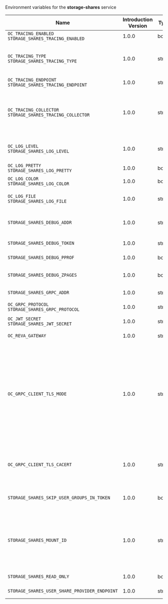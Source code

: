 Environment variables for the **storage-shares** service

| Name | Introduction Version | Type | Description | Default Value |
|---|---|---|---|---|
|`OC_TRACING_ENABLED`<br/>`STORAGE_SHARES_TRACING_ENABLED`| 1.0.0 |bool|Activates tracing.|false|
|`OC_TRACING_TYPE`<br/>`STORAGE_SHARES_TRACING_TYPE`| 1.0.0 |string|The type of tracing. Defaults to '', which is the same as 'jaeger'. Allowed tracing types are 'jaeger' and '' as of now.||
|`OC_TRACING_ENDPOINT`<br/>`STORAGE_SHARES_TRACING_ENDPOINT`| 1.0.0 |string|The endpoint of the tracing agent.||
|`OC_TRACING_COLLECTOR`<br/>`STORAGE_SHARES_TRACING_COLLECTOR`| 1.0.0 |string|The HTTP endpoint for sending spans directly to a collector, i.e. \http://jaeger-collector:14268/api/traces. Only used if the tracing endpoint is unset.||
|`OC_LOG_LEVEL`<br/>`STORAGE_SHARES_LOG_LEVEL`| 1.0.0 |string|The log level. Valid values are: 'panic', 'fatal', 'error', 'warn', 'info', 'debug', 'trace'.||
|`OC_LOG_PRETTY`<br/>`STORAGE_SHARES_LOG_PRETTY`| 1.0.0 |bool|Activates pretty log output.|false|
|`OC_LOG_COLOR`<br/>`STORAGE_SHARES_LOG_COLOR`| 1.0.0 |bool|Activates colorized log output.|false|
|`OC_LOG_FILE`<br/>`STORAGE_SHARES_LOG_FILE`| 1.0.0 |string|The path to the log file. Activates logging to this file if set.||
|`STORAGE_SHARES_DEBUG_ADDR`| 1.0.0 |string|Bind address of the debug server, where metrics, health, config and debug endpoints will be exposed.|127.0.0.1:9156|
|`STORAGE_SHARES_DEBUG_TOKEN`| 1.0.0 |string|Token to secure the metrics endpoint.||
|`STORAGE_SHARES_DEBUG_PPROF`| 1.0.0 |bool|Enables pprof, which can be used for profiling.|false|
|`STORAGE_SHARES_DEBUG_ZPAGES`| 1.0.0 |bool|Enables zpages, which can be used for collecting and viewing in-memory traces.|false|
|`STORAGE_SHARES_GRPC_ADDR`| 1.0.0 |string|The bind address of the GRPC service.|127.0.0.1:9154|
|`OC_GRPC_PROTOCOL`<br/>`STORAGE_SHARES_GRPC_PROTOCOL`| 1.0.0 |string|The transport protocol of the GRPC service.|tcp|
|`OC_JWT_SECRET`<br/>`STORAGE_SHARES_JWT_SECRET`| 1.0.0 |string|The secret to mint and validate jwt tokens.||
|`OC_REVA_GATEWAY`| 1.0.0 |string|The CS3 gateway endpoint.|eu.opencloud.api.gateway|
|`OC_GRPC_CLIENT_TLS_MODE`| 1.0.0 |string|TLS mode for grpc connection to the go-micro based grpc services. Possible values are 'off', 'insecure' and 'on'. 'off': disables transport security for the clients. 'insecure' allows using transport security, but disables certificate verification (to be used with the autogenerated self-signed certificates). 'on' enables transport security, including server certificate verification.||
|`OC_GRPC_CLIENT_TLS_CACERT`| 1.0.0 |string|Path/File name for the root CA certificate (in PEM format) used to validate TLS server certificates of the go-micro based grpc services.||
|`STORAGE_SHARES_SKIP_USER_GROUPS_IN_TOKEN`| 1.0.0 |bool|Disables the loading of user's group memberships from the reva access token.|false|
|`STORAGE_SHARES_MOUNT_ID`| 1.0.0 |string|Mount ID of this storage. Admins can set the ID for the storage in this config option manually which is then used to reference the storage. Any reasonable long string is possible, preferably this would be an UUIDv4 format.|7639e57c-4433-4a12-8201-722fd0009154|
|`STORAGE_SHARES_READ_ONLY`| 1.0.0 |bool|Set this storage to be read-only.|false|
|`STORAGE_SHARES_USER_SHARE_PROVIDER_ENDPOINT`| 1.0.0 |string|GRPC endpoint of the SHARING service.|eu.opencloud.api.sharing|
